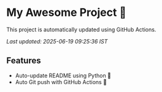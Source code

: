 # My Awesome Project 🚀

This project is automatically updated using GitHub Actions.

_Last updated: 2025-06-19 09:25:36 IST_

## Features
- Auto-update README using Python 🐍
- Auto Git push with GitHub Actions 🤖
